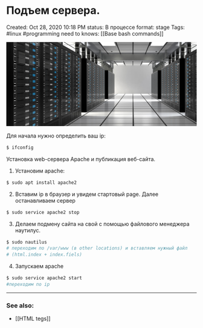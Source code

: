 # Подъем сервера.

Created: Oct 28, 2020 10:18 PM
status: В процессе
format: stage
Tags: #linux #programming 
need to knows: [[Base  bash commands]]


![%D0%9F%D0%BE%D0%B4%D1%8A%D0%B5%D0%BC%20%D1%81%D0%B5%D1%80%D0%B2%D0%B5%D1%80%D0%B0%20bd369731387642ac9dbbb356e1d0286d/Untitled.png](Images/Programming/%D0%9F%D0%BE%D0%B4%D1%8A%D0%B5%D0%BC%20%D1%81%D0%B5%D1%80%D0%B2%D0%B5%D1%80%D0%B0%20bd369731387642ac9dbbb356e1d0286d/Untitled.png)

Для начала нужно определить ваш ip:

```bash
$ ifconfig
```

Установка web-сервера Apache и публикация веб-сайта.

1. Установим apache:

```bash
$ sudo apt install apache2
```

 2. Вставим ip в браузер и увидем стартовый page. Далее останавливаем сервер

```bash
$ sudo service apache2 stop
```

 

 3. Делаем подмену сайта на свой с помощью файлового менеджера наутилус.

```bash
$ sudo nautilus
# переходим по /var/www (в other locations) и вставляем нужный файл 
# (html.index + index.fiels)
```

 

 4. Запускаем apache

```bash
$ sudo service apache2 start
#переходим по ip
```


---
### See also:
- [[HTML tegs]]